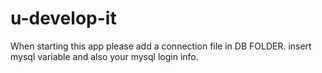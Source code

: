 # u-develop-it
When starting this app please add a connection file in DB FOLDER. insert mysql variable and also your mysql login info.